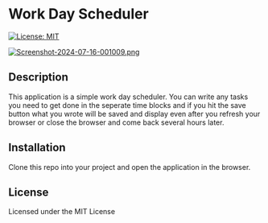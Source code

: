 # Work Day Scheduler

[![License: MIT](https://img.shields.io/badge/License-MIT-purple.svg)](https://opensource.org/licenses/MIT)

[![Screenshot-2024-07-16-001009.png](https://i.postimg.cc/qvkftymS/Screenshot-2024-07-16-001009.png)](https://postimg.cc/hf3Z6zR1)

## Description 
This application is a simple work day scheduler. You can write any tasks you need to get done in the seperate time blocks and if you hit the save button what you wrote will be saved and display even after you refresh your browser or close the browser and come back several hours later. 

## Installation
Clone this repo into your project and open the application in the browser. 

## License
Licensed under the MIT License